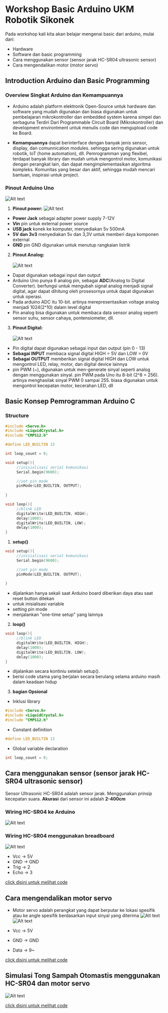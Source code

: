 # Workshop Basic Arduino UKM Robotik Sikonek

Pada workshop kali kita akan belajar mengenai basic dari arduino, mulai dari:
- Hardware
- Software dan basic programming
- Cara menggunakan sensor (sensor jarak HC-SR04 ultrasonic sensor)
- Cara mengendalikan motor (motor servo)

## Introduction Arduino dan Basic Programming

### Overview Singkat Arduino dan Kemampuannya
- Arduino adalah platform elektronik Open-Source untuk hardware dan software yang mudah digunakan dan biasa digunakan untuk pembelajaran mikrokontroller dan embedded system karena simpel dan serbaguna
Terdiri Dari Programmable Circuit Board (Mikrokontroller) dan development environtment untuk menulis code dan mengupload code ke Board.

- **Kemampuannya**
dapat berinterface dengan banyak jenis sensor, display, dan comunnication modules. sehingga sering digunakan untuk robotik, IoT (home automation), dll.
Pemrogramman yang flexibel, terdapat banyak library dan mudah untuk mengontrol motor, komunikasi dengan perangkat lain, dan dapat mengimplementasikan algoritma kompleks. Komunitas yang besar dan aktif, sehingga mudah mencari bantuan, inspirasi untuk project.

### Pinout Arduino Uno
![Alt text](images/pinout_uno.png)

1. **Pinout power:**
![Alt text](images/power.png)
- **Power Jack**
sebagai adapter power supply 7-12V
- **Vin**
pin untuk external power source
- **USB jack**
konek ke komputer, menyediakan 5v 500mA
- **5V dan 3v3**
menyediakan 5v dan 3,3V untuk memberi daya komponen external
- **GND**
pin GND digunakan untuk menutup rangkaian listrik


2. **Pinout Analog:**
<br><br>
![Alt text](images/pinout_analog.png)
 - Dapat digunakan sebagai input dan output
 - Arduino Uno punya 6 analog pin, sebagai **ADC**(Analog to Digital Converter).
berfungsi untuk mengubah signal analog menjadi signal digital, agar dapat dihitung oleh prosesornya untuk dapat digunakan untuk operasi.
 - Pada arduino ADC itu 10-bit. artinya merepresentasikan voltage analog menjadi 1024(2^10) dalam level digital
 - Pin analog bisa digunakan untuk membaca data sensor analog seperti sensor suhu, sensor cahaya, pontensiometer, dll.


3. **Pinout Digital:**
<br><br>
   ![Alt text](images/pinout_digital.png)
- Pin digital dapat digunakan sebagai input dan output (pin 0 - 13)
- **Sebagai INPUT** membaca signal digital HIGH = 5V dan LOW = 0V
- **Sebagai OUTPUT** memberikan signal digital HIGH dan LOW untuk mengontrol LED, relay, motor, dan digital device lainnya
- pin PWM (~), digunakan untuk men-generate sinyal seperti analog dengan menggunakan sinyal. pin PWM pada Uno itu 8-bit (2^8 = 256). artinya menghasilak sinyal PWM 0 sampai 255. biasa digunakan untuk mengontrol kecepatan motor, kecerahan LED, dll

## Basic Konsep Pemrogramman Arduino C

### Structure
```c
#include <Servo.h>
#include <LiquidCrystal.h>
#include "CMPS12.h"

#define LED_BUILTIN 13

int loop_count = 0;

void setup(){
     //inisialisasi serial komunikasi
     Serial.begin(9600);

     //set pin mode
     pinMode(LED_BUILTIN, OUTPUT);
     
}

void loop(){
     //blink LED
     digitalWrite(LED_BUILTIN, HIGH);
     delay(1000);
     digitalWrite(LED_BUILTIN, LOW);
     delay(1000);
}
```

1. **setup()**
```c
void setup(){
     //inisialisasi serial komunikasi
     Serial.begin(9600);

     //set pin mode
     pinMode(LED_BUILTIN, OUTPUT);
     
}
```
- dijalankan hanya sekali saat Arduino board diberikan daya atau saat reset button ditekan
- untuk inisialisasi variable
- setting pin mode
- menjalankan "one-time setup" yang lainnya

2. **loop()**
```c
void loop(){
     //blink LED
     digitalWrite(LED_BUILTIN, HIGH);
     delay(1000);
     digitalWrite(LED_BUILTIN, LOW);
     delay(1000);
}
```
- dijalankan secara kontiniu setelah setup().
- berisi code utama yang berjalan secara berulang selama arduino masih dalam keadaan hidup
3. **bagian Opsional**
- Inklusi library
```c
#include <Servo.h>
#include <LiquidCrystal.h>
#include "CMPS12.h"
```

- Constant definition
```c
#define LED_BUILTIN 13
```

- Global variable declaration
```c
int loop_count = 0;
```

## Cara menggunakan sensor (sensor jarak HC-SR04 ultrasonic sensor)
Sensor Ultrasonic HC-SR04 adalah sensor jarak. Menggunakan prinsip kecepatan suara. **Akurasi** dari sensor ini adalah **2-400cm**

### Wiring HC-SR04 ke Arduino
![Alt text](images/hcsr_arduino.png)

### Wiring HC-SR04 menggunakan breadboard
![Alt text](images/hcsr_arduino_bb.png)

- Vcc -> 5V
- GND -> GND
- Trig -> 2
- Echo -> 3

[click disini untuk melihat code](https://github.com/MikaelKevintanNaibaho/workshop_sikonek/blob/main/baca_hcsr/baca_hcsr.ino)

## Cara mengendalikan motor servo
- Motor servo adalah perangkat yang dapat berputar ke lokasi spesifik atau ke angle spesifik berdasarkan input sinyal yang diterima
![Alt text](images/servo_arduino.png)
![Alt text](images/servo_arduino_bb.png)


- Vcc -> 5V
- GND -> GND
- Data -> 9~

[click disini untuk melihat code](https://github.com/MikaelKevintanNaibaho/workshop_sikonek/blob/main/kontrol_servo/kontrol_servo.ino)

## Simulasi Tong Sampah Otomastis menggunakan HC-SR04 dan motor servo
![Alt text](images/gabungan_sensor.png)

[click disini untuk melihat code](https://github.com/MikaelKevintanNaibaho/workshop_sikonek/blob/main/gabungan/gabungan.ino)
